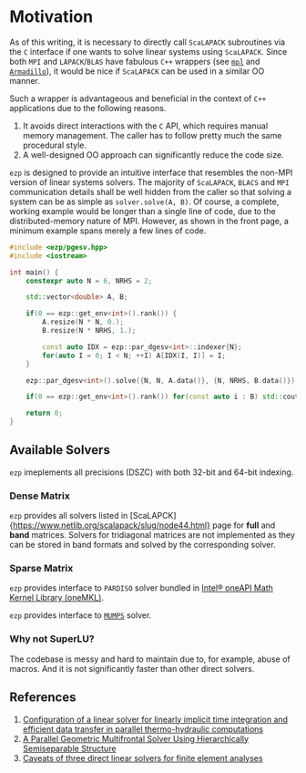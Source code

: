# Motivation

As of this writing, it is necessary to directly call `ScaLAPACK` subroutines via the `C` interface if one wants to solve linear systems using `ScaLAPACK`.
Since both `MPI` and `LAPACK`/`BLAS` have fabulous `C++` wrappers (see [`mpl`](https://github.com/rabauke/mpl) and [`Armadillo`](https://arma.sourceforge.net/download.html)), it would be nice if `ScaLAPACK` can be used in a similar OO manner.

Such a wrapper is advantageous and beneficial in the context of `C++` applications due to the following reasons.

1. It avoids direct interactions with the `C` API, which requires manual memory management.
   The caller has to follow pretty much the same procedural style.
2. A well-designed OO approach can significantly reduce the code size.

`ezp` is designed to provide an intuitive interface that resembles the non-MPI version of linear systems solvers.
The majority of `ScaLAPACK`, `BLACS` and `MPI` communication details shall be well hidden from the caller so that solving a system can be as simple as `solver.solve(A, B)`.
Of course, a complete, working example would be longer than a single line of code, due to the distributed-memory nature of MPI.
However, as shown in the front page, a minimum example spans merely a few lines of code.

```cpp
#include <ezp/pgesv.hpp>
#include <iostream>

int main() {
    constexpr auto N = 6, NRHS = 2;

    std::vector<double> A, B;

    if(0 == ezp::get_env<int>().rank()) {
        A.resize(N * N, 0.);
        B.resize(N * NRHS, 1.);

        const auto IDX = ezp::par_dgesv<int>::indexer{N};
        for(auto I = 0; I < N; ++I) A[IDX(I, I)] = I;
    }

    ezp::par_dgesv<int>().solve({N, N, A.data()}, {N, NRHS, B.data()});

    if(0 == ezp::get_env<int>().rank()) for(const auto i : B) std::cout << i << '\n';

    return 0;
}
```

## Available Solvers

`ezp` imeplements all precisions (DSZC) with both 32-bit and 64-bit indexing.

### Dense Matrix

`ezp` provides all solvers listed in [ScaLAPCK]{https://www.netlib.org/scalapack/slug/node44.html} page for **full** and **band** matrices.
Solvers for tridiagonal matrices are not implemented as they can be stored in band formats and solved by the corresponding solver.

### Sparse Matrix

`ezp` provides interface to `PARDISO` solver bundled in [Intel® oneAPI Math Kernel Library (oneMKL)](https://www.intel.com/content/www/us/en/docs/onemkl/developer-reference-c/2025-1/cluster-sparse-solver.html).

`ezp` provides interface to [`MUMPS`](https://mumps-solver.org/) solver.

### Why not SuperLU?

The codebase is messy and hard to maintain due to, for example, abuse of macros.
And it is not significantly faster than other direct solvers.

## References

1. [Configuration of a linear solver for linearly implicit time integration and efficient data transfer in parallel thermo-hydraulic computations](https://mediatum.ub.tum.de/doc/1486743/0996759907923.pdf)
2. [A Parallel Geometric Multifrontal Solver Using Hierarchically Semiseparable Structure](https://doi.org/10.1145/2830569)
3. [Caveats of three direct linear solvers for finite element analyses](https://doi.org/10.1002/nme.7545)
